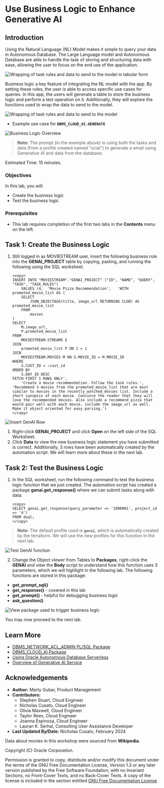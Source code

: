 # Use Business Logic to Enhance Generative AI

## Introduction

Using the Natural Language (NL) Model makes it simple to query your data in Autonomous Database. The Large Language model and Autonomous Database are able to handle the task of storing and structuring data with ease, allowing the user to focus on the end use of the application. 

![Wrapping of task rules and data to send to the model in tabular form](./images/json-prompts.png "")

Business logic a key feature of integrating the NL model with the app. By setting these rules, the user is able to access specific use cases for queries.  In this app, the users will generate a table to store the business logic and perform a test operation on it. Additionally, they will explore the functions used to wrap the data to send to the model.

![Wrapping of task rules and data to send to the model](./images/json-wrapper.png "")

- Example use case for **`DBMS_CLOUD_AI.GENERATE`** 

![Business Logic Overview](./images/intro-businesslogic.png "")

> **Note:** The prompt (in the example above) is using both the tasks and data (from a profile created named "ociai") to generate a email using Generative AI and data from the database. 

Estimated Time: 15 minutes.

### Objectives

In this lab, you will:

* Create the business logic 
* Test the business logic 

### Prerequisites

- This lab requires completion of the first two labs in the **Contents** menu on the left.

## Task 1: Create the Business Logic 

1. Still logged in as MOVIESTREAM user, insert the following business rule into the **GENAI_PROJECT** table by copying, pasting, and running the following using the SQL worksheet. 

    ```
    <copy>
    INSERT INTO "MOVIESTREAM"."GENAI_PROJECT" ("ID", "NAME", "QUERY", "TASK", "TASK_RULES")
        VALUES (4,	'Movie Pizza Recommendation',	'WITH promoted_movie_list AS (
        SELECT
            JSON_OBJECTAGG(title, image_url RETURNING CLOB) AS promoted_movie_list
        FROM
            movies
    )
    SELECT
        M.image_url,
        P.promoted_movie_list
    FROM
        MOVIESTREAM.STREAMS S
    JOIN
        promoted_movie_list P ON 1 = 1 
    JOIN
        MOVIESTREAM.MOVIES M ON S.MOVIE_ID = M.MOVIE_ID
    WHERE
        S.CUST_ID = :cust_id
    ORDER BY
        S.DAY_ID DESC
    FETCH FIRST 1 ROWS ONLY',
        'Create a movie recommendation. Follow the task rules.',	'Recommend 3 movies from the promoted_movie_list that are most similar to movies in the recently_watched_movies list. Include a short synopsis of each movie. Convince the reader that they will love the recommended movies. Also include a recommend pizza that would pair well with each movie. include the image_url as well. Make it object oriented for easy parsing.')
    </copy>
    ```

![Insert GenAI Row](./images/insert-genai-row.png "")

1. Right-click **GENAI_PROJECT** and click **Open** on the left side of the SQL Worksheet.
2. Click **Data** to view the new business logic statement you have submitted is correct. Additionally, 3 rows have been automatically created by the automation script. We will learn more about these in the next lab.

## Task 2: Test the Business Logic 

1. In the SQL worksheet, run the following command to test the business logic function that we just created. The automation script has created a package **genai.get_response()** where we can submit tasks along with data.

    ```
    <copy>
    SELECT genai.get_response(query_parameter => '1000001', project_id => '4')
    FROM dual;
    </copy>
    ```  

>**Note:** The default profile used is **`genai`**, which is automatically created by the terraform. We will use the new profiles for this function in the next lab.

![Test GenAI function](./images/test-genai-function.png "")

2. Change the Object viewer from Tables to **Packages**, right-click the **GENAI** and view the **Body** script to understand how this function uses 3 parameters, which we will highlight in the following lab. The following functions are stored in this package:
* **get_prompt_sql()**
* **get_response()** - covered in this lab
* **get_prompt()** - helpful for debugging business logic
* **ask_question()**

![View package used to trigger business logic](./images/package.png "")
    
You may now proceed to the next lab.

## Learn More
* [DBMS\_NETWORK\_ACL\_ADMIN PL/SQL Package](https://docs.oracle.com/en/database/oracle/oracle-database/19/arpls/DBMS_NETWORK_ACL_ADMIN.html#GUID-254AE700-B355-4EBC-84B2-8EE32011E692)
* [DBMS\_CLOUD\_AI Package](https://docs.oracle.com/en-us/iaas/autonomous-database-serverless/doc/dbms-cloud-ai-package.html)
* [Using Oracle Autonomous Database Serverless](https://docs.oracle.com/en/cloud/paas/autonomous-database/adbsa/index.html)
* [Overview of Generative AI Service](https://docs.oracle.com/en-us/iaas/Content/generative-ai/overview.htm)

## Acknowledgements

  * **Author:** Marty Gubar, Product Management 
  * **Contributors:** 
    * Stephen Stuart, Cloud Engineer 
    * Nicholas Cusato, Cloud Engineer 
    * Olivia Maxwell, Cloud Engineer 
    * Taylor Rees, Cloud Engineer 
    * Joanna Espinosa, Cloud Engineer 
    * Lauran K. Serhal, Consulting User Assistance Developer
* **Last Updated By/Date:** Nicholas Cusato, February 2024

Data about movies in this workshop were sourced from **Wikipedia**.

Copyright (C)  Oracle Corporation.

Permission is granted to copy, distribute and/or modify this document
under the terms of the GNU Free Documentation License, Version 1.3
or any later version published by the Free Software Foundation;
with no Invariant Sections, no Front-Cover Texts, and no Back-Cover Texts.
A copy of the license is included in the section entitled [GNU Free Documentation License](files/gnu-free-documentation-license.txt)
